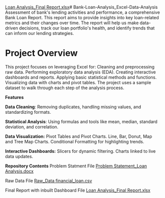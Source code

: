 [Loan Analysis_Final Report.xlsx](https://github.com/user-attachments/files/18039100/Loan.Analysis_Final.Report.xlsx)# Bank-Loan-Analysis_Excel-Data-Analysis
Assessment of bank's lending activities and performance, a comprehensive Bank Loan Report. This report aims to provide insights into key loan-related metrics and their changes over time. The report will help us make data-driven decisions, track our loan portfolio's health, and identify trends that can inform our lending strategies.

# **Project Overview**

   This project focuses on leveraging Excel for:
   Cleaning and preprocessing raw data.
   Performing exploratory data analysis (EDA).
   Creating interactive dashboards and reports.
   Applying basic statistical methods and functions.
   Visualizing data with charts and pivot tables.
   The project uses a sample dataset to walk through each step of the analysis process.

**Features**

   **Data Cleaning**: Removing duplicates, handling missing values, and standardizing formats.
  
   **Statistical Analysis**: Using formulas and tools like mean, median, standard deviation, and correlation.
  
   **Data Visualization:**
   Pivot Tables and Pivot Charts.
   Line, Bar, Donut, Map and Tree Map Charts.
   Conditional Formatting for highlighting trends.
  
   **Interactive Dashboards:**
   Slicers for dynamic filtering.
   Charts linked to live data updates.

**Repository Contents**
   Problem Statment File
   [Problem Statement_Loan Analysis.docx](https://github.com/user-attachments/files/18039091/Problem.Statement_Loan.Analysis.docx)

   Raw Data File
   [Raw_Data financial_loan.csv](https://github.com/user-attachments/files/18039094/Raw_Data.financial_loan.csv)

   Final Report with inbuilt Dashboard File
   [Loan Analysis_Final Report.xlsx](https://github.com/user-attachments/files/18039098/Loan.Analysis_Final.Report.xlsx)

